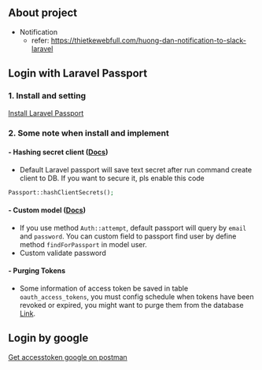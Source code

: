 ## About project

- Notification
    + refer: https://thietkewebfull.com/huong-dan-notification-to-slack-laravel


## Login with Laravel Passport

### 1. Install and setting
[Install Laravel Passport](https://laravel.com/docs/10.x/passport)

### 2. Some note when install and implement
#### - Hashing secret client ([Docs](https://laravel.com/docs/10.x/passport#client-secret-hashing))
* Default Laravel passport will save text secret after run command create client to DB. If you want to secure it, pls enable this code
```php
Passport::hashClientSecrets();
```
#### - Custom model ([Docs](https://laravel.com/docs/10.x/passport#customizing-the-username-field))
* If you use method ``Auth::attempt``, default passport will query by `email` and `password`. You can custom field to passport find user by define method `findForPassport` in model user.
* Custom validate password

#### - Purging Tokens
* Some information of access token be saved in table `oauth_access_tokens`, you must config schedule when tokens have been revoked or expired, you might want to purge them from the database [Link](https://laravel.com/docs/10.x/passport#purging-tokens).

## Login by google
[Get accesstoken google on postman](https://www.linkedin.com/pulse/access-google-drive-rest-apis-using-oauth2-postman-haris-saleem)
